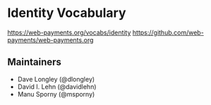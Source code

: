 # Identity Vocabulary

https://web-payments.org/vocabs/identity
https://github.com/web-payments/web-payments.org

## Maintainers

- Dave Longley (@dlongley)
- David I. Lehn (@davidlehn)
- Manu Sporny (@msporny)
